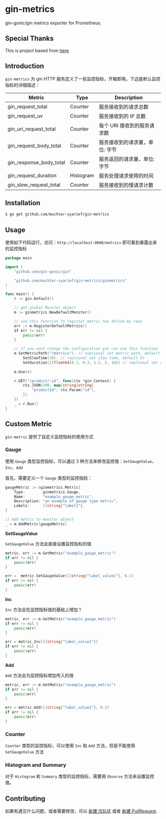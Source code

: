 # gin-metrics

gin-gonic/gin metrics exporter for Prometheus.

## Special Thanks
This is project based from [here]("https://github.com/penglongli/gin-metrics")

## Introduction

`gin-metrics` 为 gin HTTP 服务定义了一些监控指标，开箱即用。下边是默认监控指标的详细描述：

| Metric                  | Type      | Description                    |
| ----------------------- | --------- | ------------------------------ |
| gin_request_total       | Counter   | 服务接收到的请求总数           |
| gin_request_uv          | Counter   | 服务接收到的 IP 总数           |
| gin_uri_request_total   | Counter   | 每个 URI 接收到的服务请求数    |
| gin_request_body_total  | Counter   | 服务接收到的请求量，单位: 字节 |
| gin_response_body_total | Counter   | 服务返回的请求量，单位: 字节   |
| gin_request_duration    | Histogram | 服务处理请求使用的时间         |
| gin_slow_request_total  | Counter   | 服务接收到的慢请求计数         |

## Installation

```bash
$ go get github.com/muchtar-syarief/gin-metrics
```

## Usage

使用如下代码运行，访问：`http://localhost:8080/metrics` 即可看到暴露出来的监控指标

```go
package main

import (
	"github.com/gin-gonic/gin"

	"github.com/muchtar-syarief/gin-metrics/ginmetrics"
)

func main() {
	r := gin.Default()

	// get global Monitor object
	m := ginmetrics.NewDefaultMonitor()

	// use this function to register metric has define by repo
	err := m.RegisterDefaultMetrics()
	if err != nil {
		panic(err)
	}

	// if you want change the configuration you can use this function
	m.SetMetricPath("/metrics"). // +optional set metric path, default /debug/metrics
		SetSlowTime(10). // +optional set slow time, default 5s
		SetDuration([]float64{0.1, 0.3, 1.2, 5, 10}) // +optional set request duration, default {0.1, 0.3, 1.2, 5, 10} used to p95, p99
	
	m.Use(r)

	r.GET("/product/:id", func(ctx *gin.Context) {
		ctx.JSON(200, map[string]string{
			"productId": ctx.Param("id"),
		})
	})
	_ = r.Run()
}

```

## Custom Metric

`gin-metric` 提供了自定义监控指标的使用方式

### Gauge

使用 `Gauge` 类型监控指标，可以通过 3 种方法来修改监控值：`SetGaugeValue`、`Inc`、`Add`

首先，需要定义一个 `Gauge` 类型的监控指标：

```go
gaugeMetric := &ginmetrics.Metric{
    Type:        ginmetrics.Gauge,
    Name:        "example_gauge_metric",
    Description: "an example of gauge type metric",
    Labels:      []string{"label1"},
}

// Add metric to monitor object
_ = m.AddMetric(gaugeMetric)
```

**SetGaugeValue**

`SetGaugeValue` 方法会直接设置监控指标的值

```go
metric, err := m.GetMetric("example_gauge_metric")
if err != nil {
	panic(err)
}

err =  metric.SetGaugeValue([]string{"label_value1"}, 0.1)
if err != nil {
	panic(err)
}
```

**Inc**

`Inc` 方法会在监控指标值的基础上增加 1

```go
metric, err := m.GetMetric("example_gauge_metric")
if err != nil {
	panic(err)
}

err = metric.Inc([]string{"label_value1"})
if err != nil {
	panic(err)
}
```

**Add**

`Add` 方法会为监控指标增加传入的值

```go
metric, err := m.GetMetric("example_gauge_metric")
if err != nil {
	panic(err)
}

err = metric.Add([]string{"label_value1"}, 0.2)
if err != nil {
	panic(err)
}
```

### Counter

`Counter` 类型的监控指标，可以使用 `Inc` 和 `Add` 方法，但是不能使用 `SetGaugeValue` 方法

### Histogram and Summary

对于 `Histogram` 和 `Summary` 类型的监控指标，需要用 `Observe` 方法来设置监控值。

## Contributing

如果有遇见什么问题，或者需要修改，可以 [新建 ISSUE](https://github.com/muchtar-syarief/gin-metrics/issues/new)
或者 [新建 PullRequest](https://github.com/muchtar-syarief/gin-metrics/pulls).
